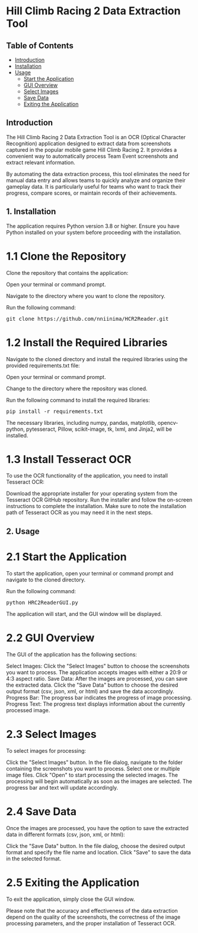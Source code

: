 # Hill Climb Racing 2 Data Extraction Tool

## Table of Contents
- [Introduction](#introduction)
- [Installation](#installation)
- [Usage](#usage)
  - [Start the Application](#start-the-application)
  - [GUI Overview](#gui-overview)
  - [Select Images](#select-images)
  - [Save Data](#save-data)
  - [Exiting the Application](#exiting-the-application)

## Introduction

The Hill Climb Racing 2 Data Extraction Tool is an OCR (Optical Character Recognition) application designed to extract data from screenshots captured in the popular mobile game Hill Climb Racing 2. It provides a convenient way to automatically process Team Event screenshots and extract relevant information.

By automating the data extraction process, this tool eliminates the need for manual data entry and allows teams to quickly analyze and organize their gameplay data. It is particularly useful for teams who want to track their progress, compare scores, or maintain records of their achievements.

## 1. Installation
The application requires Python version 3.8 or higher. Ensure you have Python installed on your system before proceeding with the installation.

# 1.1 Clone the Repository
Clone the repository that contains the application:

Open your terminal or command prompt.

Navigate to the directory where you want to clone the repository.

Run the following command:

<pre>
git clone https://github.com/nniinima/HCR2Reader.git
</pre>

# 1.2 Install the Required Libraries
Navigate to the cloned directory and install the required libraries using the provided requirements.txt file:

Open your terminal or command prompt.

Change to the directory where the repository was cloned.

Run the following command to install the required libraries:

<pre>
pip install -r requirements.txt
</pre>

The necessary libraries, including numpy, pandas, matplotlib, opencv-python, pytesseract, Pillow, scikit-image, tk, lxml, and Jinja2, will be installed.

# 1.3 Install Tesseract OCR
To use the OCR functionality of the application, you need to install Tesseract OCR:

Download the appropriate installer for your operating system from the Tesseract OCR GitHub repository.
Run the installer and follow the on-screen instructions to complete the installation.
Make sure to note the installation path of Tesseract OCR as you may need it in the next steps.

## 2. Usage
# 2.1 Start the Application
To start the application, open your terminal or command prompt and navigate to the cloned directory.

Run the following command:

<pre>
python HRC2ReaderGUI.py
</pre>

The application will start, and the GUI window will be displayed.

# 2.2 GUI Overview
The GUI of the application has the following sections:

Select Images: Click the "Select Images" button to choose the screenshots you want to process. 
The application accepts images with either a 20:9 or 4:3 aspect ratio.
Save Data: After the images are processed, you can save the extracted data. 
Click the "Save Data" button to choose the desired output format (csv, json, xml, or html) and save the data accordingly.
Progress Bar: The progress bar indicates the progress of image processing.
Progress Text: The progress text displays information about the currently processed image.

# 2.3 Select Images
To select images for processing:

Click the "Select Images" button.
In the file dialog, navigate to the folder containing the screenshots you want to process.
Select one or multiple image files.
Click "Open" to start processing the selected images.
The processing will begin automatically as soon as the images are selected. The progress bar and text will update accordingly.

# 2.4 Save Data
Once the images are processed, you have the option to save the extracted data in different formats (csv, json, xml, or html):

Click the "Save Data" button.
In the file dialog, choose the desired output format and specify the file name and location.
Click "Save" to save the data in the selected format.

# 2.5 Exiting the Application
To exit the application, simply close the GUI window.

Please note that the accuracy and effectiveness of the data extraction depend on the quality of the screenshots, the correctness of the image processing parameters, and the proper installation of Tesseract OCR.
